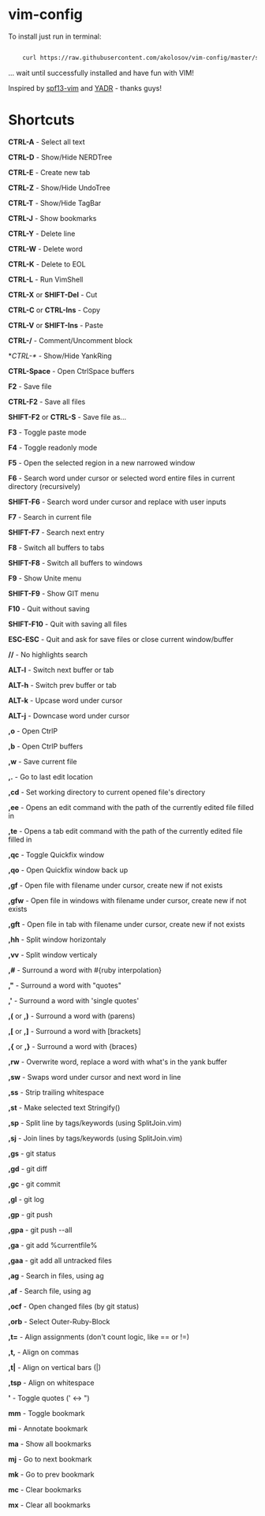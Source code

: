 vim-config
==========

To install just run in terminal:

```bash

    curl https://raw.githubusercontent.com/akolosov/vim-config/master/scripts/bootstrap.sh -L -o - | sh
```

... wait until successfully installed and have fun with VIM!

Inspired by [spf13-vim](http://vim.spf13.com/) and [YADR](http://skwp.github.io/dotfiles/) - thanks guys!


Shortcuts
=========

**CTRL-A** - Select all text

**CTRL-D** - Show/Hide NERDTree

**CTRL-E** - Create new tab

**CTRL-Z** - Show/Hide UndoTree

**CTRL-T** - Show/Hide TagBar

**CTRL-J** - Show bookmarks

**CTRL-Y** - Delete line

**CTRL-W** - Delete word

**CTRL-K** - Delete to EOL

**CTRL-L** - Run VimShell

**CTRL-X** or **SHIFT-Del** - Cut

**CTRL-C** or **CTRL-Ins** - Copy

**CTRL-V** or **SHIFT-Ins** - Paste

**CTRL-/** - Comment/Uncomment block

**CTRL-\** - Show/Hide YankRing

**CTRL-Space** - Open CtrlSpace buffers

**F2** - Save file

**CTRL-F2** - Save all files

**SHIFT-F2** or **CTRL-S** - Save file as...

**F3** - Toggle paste mode

**F4** - Toggle readonly mode

**F5** - Open the selected region in a new narrowed window

**F6** - Search word under cursor or selected word entire files in current directory (recursively)

**SHIFT-F6** - Search word under cursor and replace with user inputs

**F7** - Search in current file

**SHIFT-F7** - Search next entry

**F8** - Switch all buffers to tabs

**SHIFT-F8** - Switch all buffers to windows

**F9** - Show Unite menu

**SHIFT-F9** - Show GIT menu

**F10** - Quit without saving

**SHIFT-F10** - Quit with saving all files

**ESC-ESC** - Quit and ask for save files or close current window/buffer

**//** - No highlights search

**ALT-l** - Switch next buffer or tab

**ALT-h** - Switch prev buffer or tab

**ALT-k** - Upcase word under cursor

**ALT-j** - Downcase word under cursor

**,o** - Open CtrlP

**,b** - Open CtrlP buffers

**,w** - Save current file

**,.** - Go to last edit location

**,cd** - Set working directory to current opened file's directory

**,ee** - Opens an edit command with the path of the currently edited file filled in

**,te** - Opens a tab edit command with the path of the currently edited file filled in

**,qc** - Toggle Quickfix window

**,qo** - Open  Quickfix window back up

**,gf** - Open file with filename under cursor, create new if not exists

**,gfw** - Open file in windows with filename under cursor, create new if not exists

**,gft** - Open file in tab with filename under cursor, create new if not exists

**,hh** - Split window horizontaly

**,vv** - Split window verticaly

**,#** - Surround a word with #{ruby interpolation}

**,"** - Surround a word with "quotes"

**,'** - Surround a word with 'single quotes'

**,(** or **,)** - Surround a word with (parens)

**,[** or **,]** - Surround a word with [brackets]

**,{** or **,}** - Surround a word with {braces}

**,rw** - Overwrite word, replace a word with what's in the yank buffer

**,sw** - Swaps word under cursor and next word in line

**,ss** - Strip trailing whitespace

**,st** - Make selected text Stringify()

**,sp** - Split line by tags/keywords (using SplitJoin.vim)

**,sj** - Join lines by tags/keywords (using SplitJoin.vim)

**,gs** - git status

**,gd** - git diff

**,gc** - git commit

**,gl** - git log

**,gp** - git push

**,gpa** - git push --all

**,ga** - git add %currentfile%

**,gaa** - git add all untracked files

**,ag** - Search in files, using ag

**,af** - Search file, using ag

**,ocf** - Open changed files (by git status)

**,orb** - Select Outer-Ruby-Block

**,t=** - Align assignments (don't count logic, like == or !=)

**,t,** - Align on commas

**,t|** - Align on vertical bars (|)

**,tsp** - Align on whitespace

**'** - Toggle quotes (' <-> ")

**mm** - Toggle bookmark

**mi** - Annotate bookmark

**ma** - Show all bookmarks

**mj** - Go to next bookmark

**mk** - Go to prev bookmark

**mc** - Clear bookmarks

**mx** - Clear all bookmarks
